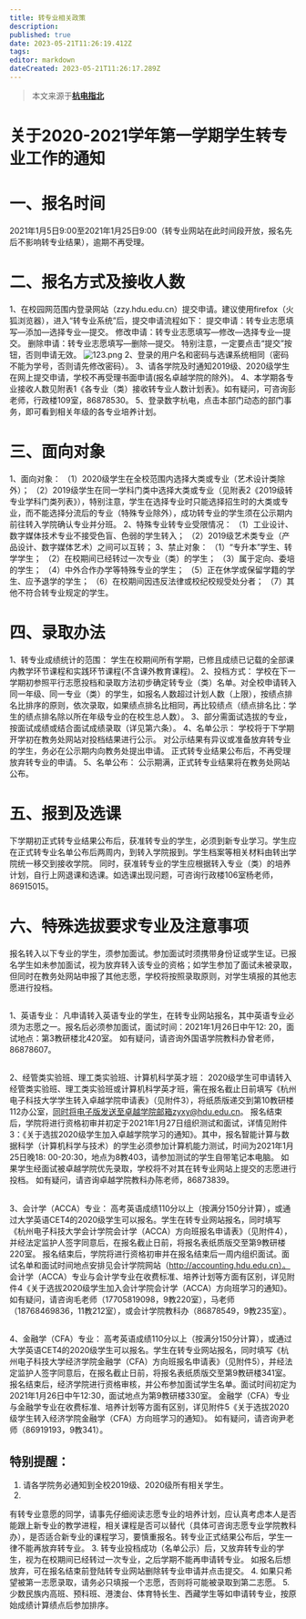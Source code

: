```yaml
---
title: 转专业相关政策
description: 
published: true
date: 2023-05-21T11:26:19.412Z
tags: 
editor: markdown
dateCreated: 2023-05-21T11:26:17.289Z
---
```


> 本文来源于[**杭电指北**](https://www.yuque.com/hduer/guide)

# 关于2020-2021学年第一学期学生转专业工作的通知

# 一、报名时间

2021年1月5日9:00至2021年1月25日9:00（转专业网站在此时间段开放，报名先后不影响转专业结果），逾期不再受理。

# 二、报名方式及接收人数

1、在校园网范围内登录网站（zzy.hdu.edu.cn）提交申请。建议使用firefox（火狐浏览器），进入“转专业系统”后，提交申请流程如下：
提交申请：转专业志愿填写—添加—选择专业—提交。
修改申请：转专业志愿填写—修改—选择专业—提交。
删除申请：转专业志愿填写—删除—提交。
特别注意，一定要点击“提交”按钮，否则申请无效。
![123.png](https://cdn.nlark.com/yuque/0/2021/png/2760219/1625379670168-dd3f5d53-515b-4e3a-b514-9c7aeee7c8d7.png#clientId=uca7f1f46-25b6-4&from=ui&id=u13ae5f90&originHeight=88&originWidth=475&originalType=binary&ratio=1&size=23550&status=done&style=none&taskId=u14949d9b-9648-4660-86ed-cb2b79bea20)
2、登录的用户名和密码与选课系统相同（密码不能为学号，否则请先修改密码）。
3、请各学院及时通知2019级、2020级学生在网上提交申请，学校不再受理书面申请(报名卓越学院的除外)。
4、本学期各专业接收人数见附表1《各专业（类）接收转专业人数计划表》。如有疑问，可咨询彭老师，行政楼109室，86878530。
5、登录数字杭电，点击本部门动态的部门事务，即可看到相关年级的各专业培养计划。

# 三、面向对象

1、面向对象：
（1）2020级学生在全校范围内选择大类或专业（艺术设计类除外）；
（2）2019级学生在同一学科门类中选择大类或专业（见附表2《2019级转专业学科门类列表》），特别注意，学生在选择专业时只能选择招生时的大类或专业，而不能选择分流后的专业（特殊专业除外），成功转专业的学生须在公示期内前往转入学院确认专业并分班。
2、特殊专业转专业受限情况：
（1）工业设计、数字媒体技术专业不接受色盲、色弱的学生转入；
（2）2019级艺术类专业（产品设计、数字媒体艺术）之间可以互转；
3、禁止对象：
（1）“专升本”学生、转学学生；
（2）在校期间已经转过一次专业（类）的学生；
（3）属于定向、委培的学生；
（4）中外合作办学等特殊专业的学生；
（5）正在休学或保留学籍的学生、应予退学的学生；
（6）在校期间因违反法律或校纪校规受处分者；
（7）其他不符合转专业规定的学生。

# 四、录取办法

1、转专业成绩统计的范围：
学生在校期间所有学期，已修且成绩已记载的全部课内教学环节课程和实践环节课程(不含课外教育课程)。
2、投档方式：
学校在下一学期初参照平行志愿投档和录取方法初步确定转专业（类）名单。对全校申请转入同一年级、同一专业（类）的学生，如报名人数超过计划人数（上限），按绩点排名比排序的原则，依次录取，如果绩点排名比相同，再比较绩点（绩点排名比：学生的绩点排名除以所在年级专业的在校生总人数）。
3、部分需面试选拔的专业，按面试成绩或结合面试成绩录取（详见第六条）。
4、名单公示：
学校将于下学期开学初在教务处网站对投档结果进行公示。
对公示结果有异议或准备放弃转专业的学生，务必在公示期内向教务处提出申请。
正式转专业结果公布后，不再受理放弃转专业的申请。
5、名单公布：
公示期满，正式转专业结果将在教务处网站公布。

# 五、报到及选课

下学期初正式转专业结果公布后，获准转专业的学生，必须到新专业学习。学生应在正式转专业名单公布后两周内，到转入学院报到。学生档案等相关材料由转出学院统一移交到接收学院。
同时，获准转专业的学生应根据转入专业（类）的培养计划，自行上网退课和选课。如选课出现问题，可咨询行政楼106室杨老师，86915015。

# 六、特殊选拔要求专业及注意事项

报名转入以下专业的学生，须参加面试。参加面试时须携带身份证或学生证。已报名学生如未参加面试，视为放弃转入该专业的资格；如学生参加了面试未被录取，但同时在教务处网站申报了其他志愿，学校将按照录取原则，对学生填报的其他志愿进行投档。

##  

1、英语专业：
凡申请转入英语专业的学生，在转专业网站报名，其中英语专业必须为志愿之一。报名后必须参加面试，面试时间：2021年1月26日中午12:
20，面试地点：第3教研楼北420室。
如有疑问，请咨询外国语学院教科办曾老师，86878607。

##  

2、经管类实验班、理工类实验班、计算机科学英才班：
2020级学生可申请转入经管类实验班、理工类实验班或计算机科学英才班，需在报名截止日前填写《杭州电子科技大学学生转入卓越学院申请表》（见附件3），将纸质版递交到第10教研楼112办公室，同时将电子版发送至卓越学院邮箱zyxy@hdu.edu.cn。
报名结束后，学院将进行资格初审并初定于2021年1月27日组织测试和面试，详情见附件3：《关于选拔2020级学生加入卓越学院学习的通知》。其中，报名智能计算与数据科学（计算机科学与技术）的学生必须参加计算机能力测试，时间为2021年1月25日晚18:
00-20:30，地点为8教403，请参加测试的学生自带笔记本电脑。
如果学生经面试被卓越学院优先录取，学校将不对其在转专业网站上提交的志愿进行投档。
如有疑问，请咨询卓越学院教科办陈老师，86873839。

##  

3、会计学（ACCA）专业：
高考英语成绩110分以上（按满分150分计算），或通过大学英语CET4的2020级学生可以报名。学生在转专业网站报名，同时填写《杭州电子科技大学会计学院会计学（ACCA）方向班报名申请表》（见附件4），并经法定监护人签字同意后，在报名截止日前，将报名表纸质版交至第9教研楼220室。
报名结束后，学院将进行资格初审并在报名结束后一周内组织面试。面试名单和面试时间地点安排见会计学院网站（http://accounting.hdu.edu.cn）。
会计学（ACCA）专业与会计学专业在收费标准、培养计划等方面有区别，详见附件4《关于选拔2020级学生加入会计学院会计学（ACCA）方向班学习的通知》。
如有疑问，请咨询毛老师（17705819098，9教220室），马老师（18768469836，11教212室），或会计学院教科办（86878549，9教235室）。

##  

4、金融学（CFA）专业：
高考英语成绩110分以上（按满分150分计算），或通过大学英语CET4的2020级学生可以报名。学生在转专业网站报名，同时填写《杭州电子科技大学经济学院金融学（CFA）方向班报名申请表》（见附件5），并经法定监护人签字同意后，在报名截止日前，将报名表纸质版交至第9教研楼341室。
报名结束后，经济学院进行资格审核，并公布参加面试学生名单。面试时间初定为2021年1月26日中午12:30，面试地点为第9教研楼330室。
金融学（CFA）专业与金融学专业在收费标准、培养计划等方面有区别，详见附件5《关于选拔2020级学生转入经济学院金融学（CFA）方向班学习的通知》。
如有疑问，请咨询尹老师（86919193，9教341）。

## 特别提醒：

1. 请各学院务必通知到全校2019级、2020级所有相关学生。
2.
有转专业意愿的同学，请事先仔细阅读志愿专业的培养计划，应认真考虑本人是否能跟上新专业的教学进程，相关课程是否可以替代（具体可咨询志愿专业学院教科办），是否适合新专业的课程学习，要慎重报名。转专业正式结果公布后，学生一律不能再放弃转专业。
3. 转专业投档成功（名单公示）后，又放弃转专业的学生，视为在校期间已经转过一次专业，之后学期不能再申请转专业。
   如报名后想放弃，可在报名结束前登陆转专业网站删除转专业申请并点击提交。
4. 如果只希望被第一志愿录取，请务必只填报一个志愿，否则将可能被录取到第二志愿。
5. 少数民族内高班、预科班、港澳台、体育特长生、西藏学生等如申请转专业，按原始成绩计算绩点后参加排序。
